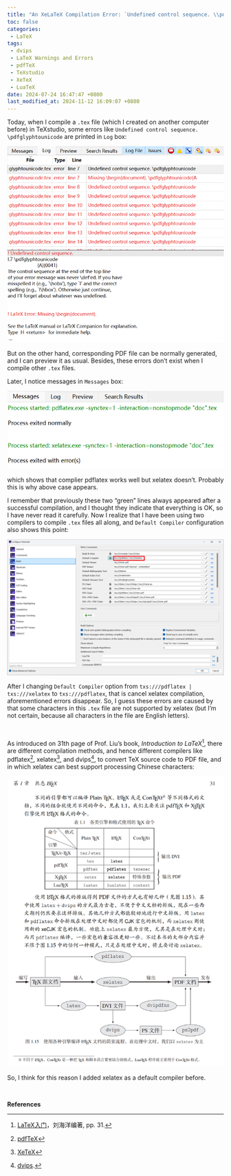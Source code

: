 ```yaml
---
title: "An XeLaTeX Compilation Error: `Undefined control sequence. \\pdfglyphtounicode` "
toc: false
categories:
 - LaTeX
tags:
 - dvips
 - LaTeX Warnings and Errors
 - pdfTeX
 - TeXstudio
 - XeTeX
 - LuaTeX
date: 2024-07-24 16:47:47 +0800
last_modified_at: 2024-11-12 16:09:07 +0800
---
```


Today, when I compile a `.tex` file (which I created on another computer before) in TeXstudio, some errors like `Undefined control sequence. \pdfglyphtounicode` are printed in `Log` box:

<img src="https://raw.githubusercontent.com/HelloWorld-1017/blog-images/main/imgs/202407241712033.png" alt="image-20240724171201996" style="zoom:67%;" />

But on the other hand, corresponding PDF file can be normally generated, and I can preview it as usual. Besides, these errors don’t exist when I compile other `.tex` files.

Later, I notice messages in `Messages` box:

<img src="https://raw.githubusercontent.com/HelloWorld-1017/blog-images/main/imgs/202407241713631.png" alt="image-20240724171327589" style="zoom: 80%;" />

which shows that complier pdflatex works well but xelatex doesn’t. Probably this is why above case appears.

I remember that previously these two “green” lines always appeared after a successful compilation, and I thought they indicate that everything is OK, so I have never read it carefully. Now I realize that I have been using two compilers to compile `.tex` files all along, and `Default Compiler` configuration also shows this point:

<img src="https://raw.githubusercontent.com/HelloWorld-1017/blog-images/main/imgs/202407241729521.png" alt="image-20240724172921385" style="zoom: 67%;" />

After I changing `Default Compiler` option from `txs:///pdflatex | txs:///xelatex` to `txs:///pdflatex`, that is cancel xelatex compilation, aforementioned errors disappear. So, I guess these errors are caused by that some characters in this `.tex` file are not supported by xelatex (but I’m not certain, because all characters in the file are English letters).

<br>

As introduced on 31th page of Prof. Liu’s book, *Introduction to LaTeX*[^1], there are different compilation methods, and hence different compilers like pdflatex[^2], xelatex[^3], and dvips[^4], to convert TeX source code to PDF file, and in which xelatex can best support processing Chinese characters:

<img src="https://raw.githubusercontent.com/HelloWorld-1017/blog-images/main/imgs/202407241655015.png" alt="image-20240724165541952" style="zoom:80%;" />

So, I think for this reason I added xelatex as a default compiler before. 

<br>

**References**

[^1]: [LaTeX入门](https://yun.weicheng.men/Book/LaTeX%E5%85%A5%E9%97%A8.pdf)，刘海洋编著, pp. 31.
[^2]: [pdfTeX](https://en.wikipedia.org/wiki/PdfTeX)
[^3]: [XeTeX](https://en.wikipedia.org/wiki/XeTeX)
[^4]: [dvips](https://en.wikipedia.org/wiki/Dvips).
